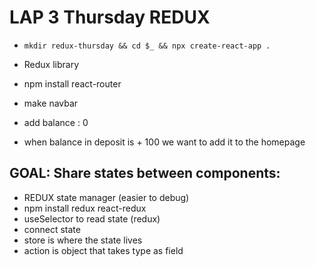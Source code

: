 
# LAP 3 Thursday REDUX

- `mkdir redux-thursday && cd $_ && npx create-react-app .`
- Redux library
- npm install react-router

- make navbar 
- add balance : 0 
- when balance in deposit is + 100 we want to add it to the homepage

## GOAL: Share states between components:

- REDUX state manager (easier to debug)
- npm install redux react-redux
- useSelector to read state (redux)
- connect state 
- store is where the state lives 
- action is object that takes type as field


